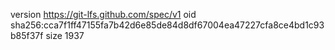version https://git-lfs.github.com/spec/v1
oid sha256:cca7f1ff47155fa7b42d6e85de84d8df67004ea47227cfa8ce4bd1c93b85f37f
size 1937
